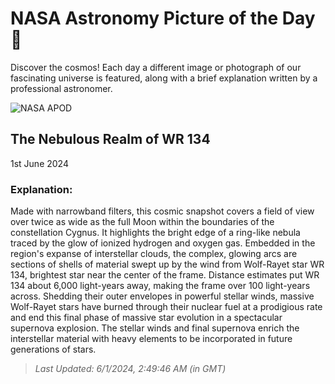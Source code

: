 
  # NASA Astronomy Picture of the Day 🌌

  Discover the cosmos! Each day a different image or photograph of our fascinating universe is featured, along with a brief explanation written by a professional astronomer.

![NASA APOD](https://apod.nasa.gov/apod/image/2405/NebulousRealmofWR134_2048.png)

## The Nebulous Realm of WR 134

1st June 2024

### Explanation: 

Made with narrowband filters, this cosmic snapshot covers a field of view over twice as wide as the full Moon within the boundaries of the constellation Cygnus. It highlights the bright edge of a ring-like nebula traced by the glow of ionized hydrogen and oxygen gas. Embedded in the region's expanse of interstellar clouds, the complex, glowing arcs are sections of shells of material swept up by the wind from Wolf-Rayet star WR 134, brightest star near the center of the frame. Distance estimates put WR 134 about 6,000 light-years away, making the frame over 100 light-years across. Shedding their outer envelopes in powerful stellar winds, massive Wolf-Rayet stars have burned through their nuclear fuel at a prodigious rate and end this final phase of massive star evolution in a spectacular supernova explosion. The stellar winds and final supernova enrich the interstellar material with heavy elements to be incorporated in future generations of stars.

> _Last Updated: 6/1/2024, 2:49:46 AM (in GMT)_

